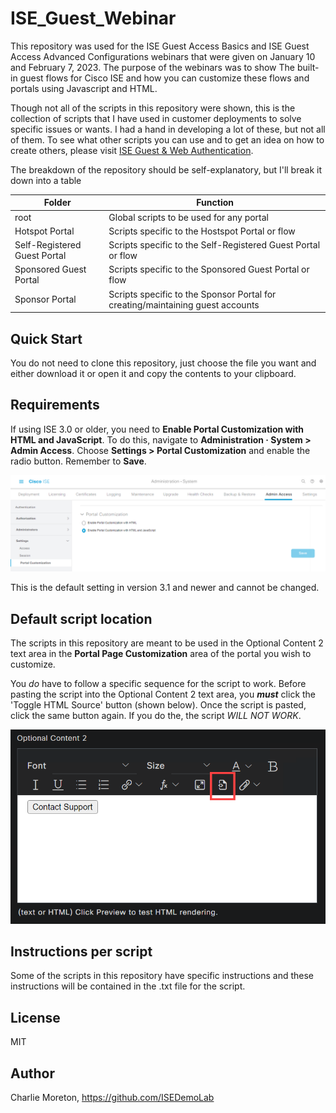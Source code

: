 # ISE_Guest_Webinar
This repository was used for the ISE Guest Access Basics and ISE Guest Access Advanced Configurations webinars that were given on January 10 and February 7, 2023.  The purpose of the webinars was to show The built-in guest flows for Cisco ISE and how you can customize these flows and portals using Javascript and HTML.

Though not all of the scripts in this repository were shown, this is the collection of scripts that I have used in customer deployments to solve specific issues or wants.  I had a hand in developing a lot of these, but not all of them.  To see what other scripts you can use and to get an idea on how to create others, please visit [ISE Guest & Web Authentication](https://cs.co/ise-guest).

The breakdown of the repository should be self-explanatory, but I'll break it down into a table

|Folder|Function|
|---|---|
|root|Global scripts to be used for any portal|
|Hotspot Portal|Scripts specific to the Hostspot Portal or flow|
|Self-Registered Guest Portal|Scripts specific to the Self-Registered Guest Portal or flow|
|Sponsored Guest Portal|Scripts specific to the Sponsored Guest Portal or flow|
|Sponsor Portal|Scripts specific to the Sponsor Portal for creating/maintaining guest accounts|

## Quick Start
You do not need to clone this repository, just choose the file you want and either download it or open it and copy the contents to your clipboard.

## Requirements
If using ISE 3.0 or older, you need to **Enable Portal Customization with HTML and JavaScript**. To do this, navigate to **Administration · System > Admin Access**.  Choose **Settings > Portal Customization** and enable the radio button.  Remember to **Save**.

![Enable Portal Customization](https://github.com/ISEDemoLab/ISE_Guest_Webinar/blob/main/images/enable_javascript.png)

This is the default setting in version 3.1 and newer and cannot be changed.

## Default script location
The scripts in this repository are meant to be used in the Optional Content 2 text area in the **Portal Page Customization** area of the portal you wish to customize.

You _do_ have to follow a specific sequence for the script to work.  Before pasting the script into the Optional Content 2 text area, you _**must**_ click the 'Toggle HTML Source' button (shown below).  Once the script is pasted, click the same button again.  If you do the, the script _WILL NOT WORK_. 

![html_source](https://github.com/ISEDemoLab/ISE_Guest_Webinar/blob/main/images/html_source.png)

## Instructions per script
Some of the scripts in this repository have specific instructions and these instructions will be contained in the .txt file for the script.

## License

MIT

## Author

Charlie Moreton, <https://github.com/ISEDemoLab>